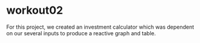 # workout02
For this project, we created an investment calculator which was dependent on our several inputs to produce a reactive graph and table.
